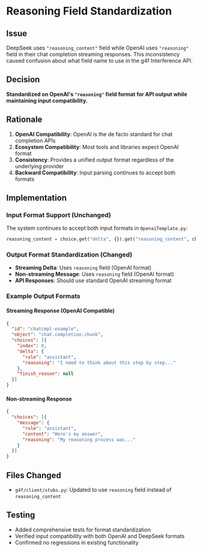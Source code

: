 # Reasoning Field Standardization

## Issue
DeepSeek uses `"reasoning_content"` field while OpenAI uses `"reasoning"` field in their chat completion streaming responses. This inconsistency caused confusion about what field name to use in the g4f Interference API.

## Decision
**Standardized on OpenAI's `"reasoning"` field format for API output while maintaining input compatibility.**

## Rationale
1. **OpenAI Compatibility**: OpenAI is the de facto standard for chat completion APIs
2. **Ecosystem Compatibility**: Most tools and libraries expect OpenAI format
3. **Consistency**: Provides a unified output format regardless of the underlying provider
4. **Backward Compatibility**: Input parsing continues to accept both formats

## Implementation

### Input Format Support (Unchanged)
The system continues to accept both input formats in `OpenaiTemplate.py`:
```python
reasoning_content = choice.get("delta", {}).get("reasoning_content", choice.get("delta", {}).get("reasoning"))
```

### Output Format Standardization (Changed)
- **Streaming Delta**: Uses `reasoning` field (OpenAI format)
- **Non-streaming Message**: Uses `reasoning` field (OpenAI format)  
- **API Responses**: Should use standard OpenAI streaming format

### Example Output Formats

#### Streaming Response (OpenAI Compatible)
```json
{
  "id": "chatcmpl-example",
  "object": "chat.completion.chunk",
  "choices": [{
    "index": 0,
    "delta": {
      "role": "assistant",
      "reasoning": "I need to think about this step by step..."
    },
    "finish_reason": null
  }]
}
```

#### Non-streaming Response
```json
{
  "choices": [{
    "message": {
      "role": "assistant",
      "content": "Here's my answer",
      "reasoning": "My reasoning process was..."
    }
  }]
}
```

## Files Changed
- `g4f/client/stubs.py`: Updated to use `reasoning` field instead of `reasoning_content`

## Testing
- Added comprehensive tests for format standardization
- Verified input compatibility with both OpenAI and DeepSeek formats
- Confirmed no regressions in existing functionality